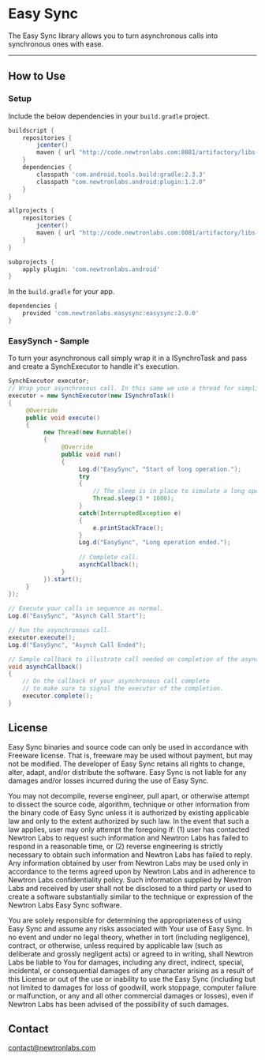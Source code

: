 # Easy Sync

The Easy Sync library allows you to turn asynchronous calls into synchronous ones with ease. 

----


## How to Use 

### Setup

Include the below dependencies in your `build.gradle` project.

```gradle
buildscript {
    repositories {
        jcenter()
        maven { url "http://code.newtronlabs.com:8081/artifactory/libs-release-local" }
    }
    dependencies {
        classpath 'com.android.tools.build:gradle:2.3.3'
        classpath "com.newtronlabs.android:plugin:1.2.0"
    }
}

allprojects {
    repositories {
        jcenter()
        maven { url "http://code.newtronlabs.com:8081/artifactory/libs-release-local" }
    }
}

subprojects {
    apply plugin: 'com.newtronlabs.android'
}
```

In the `build.gradle` for your app.

```gradle
dependencies {
    provided 'com.newtronlabs.easysync:easysync:2.0.0'
}
```

### EasySynch - Sample
To turn your asynchronous call simply wrap it in a ISynchroTask and pass and create a SynchExecutor to handle it's execution.

```java
SynchExecutor executor;
// Wrap your asynchronous call. In this same we use a thread for simplicity. 
executor = new SynchExecutor(new ISynchroTask()
{
     @Override
     public void execute()
     {
          new Thread(new Runnable()
          {
               @Override
               public void run()
               {
                    Log.d("EasySync", "Start of long operation.");
                    try
                    {
                        // The sleep is in place to simulate a long operation on this example.
                        Thread.sleep(3 * 1000);
                    }
                    catch(InterruptedException e)
                    {
                        e.printStackTrace();
                    }
                    Log.d("EasySync", "Long operation ended.");
                    
                    // Complete call.
                    asynchCallback();
               }
          }).start();
     }
});
        
// Execute your calls in sequence as normal.        
Log.d("EasySync", "Asynch Call Start");

// Run the asynchronous call.
executor.execute();
Log.d("EasySync", "Asynch Call Ended");

// Sample callback to illustrate call needed on completion of the asynchronous call only.
void asynchCallback()
{
    // On the callback of your asynchronous call complete 
    // to make sure to signal the executor of the completion.
    executor.complete();
}       

```

## License

Easy Sync binaries and source code can only be used in accordance with Freeware license. That is, freeware may be used without payment, but may not be modified. The developer of Easy Sync retains all rights to change, alter, adapt, and/or distribute the software. Easy Sync is not liable for any damages and/or losses incurred during the use of Easy Sync.

You may not decompile, reverse engineer, pull apart, or otherwise attempt to dissect the source code, algorithm, technique or other information from the binary code of Easy Sync unless it is authorized by existing applicable law and only to the extent authorized by such law. In the event that such a law applies, user may only attempt the foregoing if: (1) user has contacted Newtron Labs to request such information and Newtron Labs has failed to respond in a reasonable time, or (2) reverse engineering is strictly necessary to obtain such information and Newtron Labs has failed to reply. Any information obtained by user from Newtron Labs may be used only in accordance to the terms agreed upon by Newtron Labs and in adherence to Newtron Labs confidentiality policy. Such information supplied by Newtron Labs and received by user shall not be disclosed to a third party or used to create a software substantially similar to the technique or expression of the Newtron Labs Easy Sync software.

You are solely responsible for determining the appropriateness of using Easy Sync and assume any risks associated with Your use of Easy Sync. In no event and under no legal theory, whether in tort (including negligence), contract, or otherwise, unless required by applicable law (such as deliberate and grossly negligent acts) or agreed to in writing, shall Newtron Labs be liable to You for damages, including any direct, indirect, special, incidental, or consequential damages of any character arising as a result of this License or out of the use or inability to use the Easy Sync (including but not limited to damages for loss of goodwill, work stoppage, computer failure or malfunction, or any and all other commercial damages or losses), even if Newtron Labs has been advised of the possibility of such damages. 

## Contact

contact@newtronlabs.com
